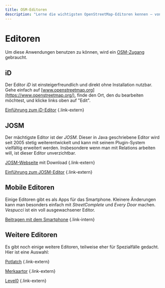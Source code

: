 ```yaml
---
title: OSM-Editoren
description: "Lerne die wichtigsten OpenStreetMap-Editoren kennen – von iD und JOSM bis zu mobilen Apps wie StreetComplete, Every Door und Vespucci."
---
```


# Editoren

Um diese Anwendungen benutzen zu können, wird ein
[OSM-Zugang](/beitragen/osm-zugang/) gebraucht.

## iD

Der Editor *iD* ist einsteigerfreundlich und direkt ohne Installation nutzbar.
Gehe einfach auf [www.openstreetmap.org](https://www.openstreetmap.org/),
finde den Ort, den du bearbeiten möchtest, und klicke links oben auf "Edit".

[Einführung zum iD-Editor](https://learnosm.org/de/beginner/id-editor/)
{.link-extern}

## JOSM

Der mächtigste Editor ist der *JOSM*. Dieser in Java geschriebene Editor wird
seit 2005 stetig weiterentwickelt und kann mit seinem Plugin-System vielfältig
erweitert werden. Insbesondere wenn man mit Relations arbeiten will, ist dieser
Editor unverzichtbar.

[JOSM-Webseite](https://josm.openstreetmap.de/) mit Download
{.link-extern}

[Einführung zum JOSM-Editor](https://learnosm.org/de/josm/)
{.link-extern}

## Mobile Editoren

Einige Editoren gibt es als Apps für das Smartphone. Kleinere Änderungen kann
man besonders einfach mit *StreetComplete* und *Every Door* machen. *Vespucci*
ist ein voll ausgewachsener Editor.

[Beitragen mit dem Smartphone](/beitragen/smartphone/)
{.link-intern}

## Weitere Editoren

Es gibt noch einige weitere Editoren, teilweise eher für Spezialfälle
gedacht. Hier ist eine Auswahl:

[Potlatch](https://wiki.openstreetmap.org/wiki/Potlatch)
{.link-extern}

[Merkaartor](https://wiki.openstreetmap.org/wiki/Merkaartor)
{.link-extern}

[Level0](https://wiki.openstreetmap.org/wiki/Level0)
{.link-extern}

